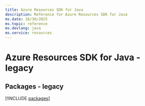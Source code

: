 ```yaml
---
title: Azure Resources SDK for Java
description: Reference for Azure Resources SDK for Java
ms.date: 10/30/2025
ms.topic: reference
ms.devlang: java
ms.service: resources
---
```

# Azure Resources SDK for Java - legacy
## Packages - legacy
[!INCLUDE [packages](resources-index.md)]